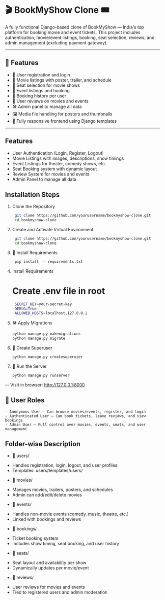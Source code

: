 # 🎬 BookMyShow Clone 🎟️

A fully functional Django-based clone of BookMyShow — India's top platform for booking movie and event tickets. This project includes authentication, movie/event listings, booking, seat selection, reviews, and admin management (excluding payment gateway).

---

## 🚀 Features

* 🔐 User registration and login
* 🎥 Movie listings with poster, trailer, and schedule
* 🎫 Seat selection for movie shows
* 📆 Event listings and booking
* 📜 Booking history per user
* 📝 User reviews on movies and events
* 🛠 Admin panel to manage all data
* 🖼 Media file handling for posters and thumbnails
* 📱 Fully responsive frontend using Django templates

---

## Features

 * User Authentication (Login, Register, Logout)
 * Movie Listings with images, descriptions, show timings
 * Event Listings for theater, comedy shows, etc.
 * Seat Booking system with dynamic layout
 * Review System for movies and events
 * Admin Panel to manage all data


## Installation Steps

1. Clone the Repository
   ````sh
    git clone https://github.com/yourusername/bookmyshow-clone.git
    cd bookmyshow-clone

2. Create and Activate Virtual Environment
   ````sh
    git clone https://github.com/yourusername/bookmyshow-clone.git
    cd bookmyshow-clone

3. 📄 Install Requirements
   ````sh
    pip install -r requirements.txt

4. Install Requirements
   # Create .env file in root
   ````sh
    SECRET_KEY=your-secret-key
    DEBUG=True
    ALLOWED_HOSTS=localhost,127.0.0.1

5. 🛠 Apply Migrations
    ````sh
    python manage.py makemigrations
    python manage.py migrate

6. 👤 Create Superuser
    ````sh
    python manage.py createsuperuser

7. 🏁 Run the Server
    ````sh
    python manage.py runserver

-- Visit in browser: http://127.0.0.1:8000


 ## 👤 User Roles
    - Anonymous User — Can browse movies/events, register, and login
    - Authenticated User — Can book tickets, leave reviews, and view bookings
    - Admin User — Full control over movies, events, seats, and user management



 ## Folder-wise Description

  * 📁 users/

  - Handles registration, login, logout, and user profiles
  - Templates: users/templates/users/

  * 📁 movies/

  -  Manages movies, trailers, posters, and schedules
  -  Admin can add/edit/delete movies

  * 📁 events/

  - Handles non-movie events (comedy, music, theatre, etc.)
  - Linked with bookings and reviews

  * 📁 bookings/

  - Ticket booking system
  - Includes show timing, seat booking, and user history

  * 📁 seats/

  - Seat layout and availability per show
  - Dynamically updates per movie/event

  *  📁 reviews/

  - User reviews for movies and events
  - Tied to registered users and admin moderation
